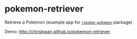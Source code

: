 # pokemon-retriever
Retrieve a Pokémon (example app for [`random-pokemon`](https://github.com/chriskwan/random-pokemon) package)

Demo: http://chriskwan.github.io/pokemon-retriever
